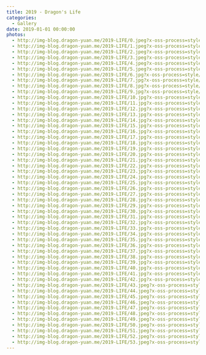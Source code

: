 ```yaml
---
title: 2019 - Dragon's Life
categories:
  - Gallery
date: 2019-01-01 00:00:00
photos:
  - http://img-blog.dragon-yuan.me/2019-LIFE/0.jpeg?x-oss-process=style/webp
  - http://img-blog.dragon-yuan.me/2019-LIFE/1.jpeg?x-oss-process=style/webp
  - http://img-blog.dragon-yuan.me/2019-LIFE/2.jpeg?x-oss-process=style/webp
  - http://img-blog.dragon-yuan.me/2019-LIFE/3.jpeg?x-oss-process=style/webp
  - http://img-blog.dragon-yuan.me/2019-LIFE/4.jpeg?x-oss-process=style/webp
  - http://img-blog.dragon-yuan.me/2019-LIFE/5.jpeg?x-oss-process=style/webp
  - http://img-blog.dragon-yuan.me/2019-LIFE/6.jpg?x-oss-process=style/webp
  - http://img-blog.dragon-yuan.me/2019-LIFE/7.jpg?x-oss-process=style/webp
  - http://img-blog.dragon-yuan.me/2019-LIFE/8.jpg?x-oss-process=style/webp
  - http://img-blog.dragon-yuan.me/2019-LIFE/9.jpg?x-oss-process=style/webp
  - http://img-blog.dragon-yuan.me/2019-LIFE/10.jpg?x-oss-process=style/webp
  - http://img-blog.dragon-yuan.me/2019-LIFE/11.jpg?x-oss-process=style/webp
  - http://img-blog.dragon-yuan.me/2019-LIFE/12.jpg?x-oss-process=style/webp
  - http://img-blog.dragon-yuan.me/2019-LIFE/13.jpg?x-oss-process=style/webp
  - http://img-blog.dragon-yuan.me/2019-LIFE/14.jpg?x-oss-process=style/webp
  - http://img-blog.dragon-yuan.me/2019-LIFE/15.jpg?x-oss-process=style/webp
  - http://img-blog.dragon-yuan.me/2019-LIFE/16.jpg?x-oss-process=style/webp
  - http://img-blog.dragon-yuan.me/2019-LIFE/17.jpg?x-oss-process=style/webp
  - http://img-blog.dragon-yuan.me/2019-LIFE/18.jpg?x-oss-process=style/webp
  - http://img-blog.dragon-yuan.me/2019-LIFE/19.jpg?x-oss-process=style/webp
  - http://img-blog.dragon-yuan.me/2019-LIFE/20.jpg?x-oss-process=style/webp
  - http://img-blog.dragon-yuan.me/2019-LIFE/21.jpg?x-oss-process=style/webp
  - http://img-blog.dragon-yuan.me/2019-LIFE/22.jpg?x-oss-process=style/webp
  - http://img-blog.dragon-yuan.me/2019-LIFE/23.jpg?x-oss-process=style/webp
  - http://img-blog.dragon-yuan.me/2019-LIFE/24.jpg?x-oss-process=style/webp
  - http://img-blog.dragon-yuan.me/2019-LIFE/25.jpg?x-oss-process=style/webp
  - http://img-blog.dragon-yuan.me/2019-LIFE/26.jpg?x-oss-process=style/webp
  - http://img-blog.dragon-yuan.me/2019-LIFE/27.jpg?x-oss-process=style/webp
  - http://img-blog.dragon-yuan.me/2019-LIFE/28.jpg?x-oss-process=style/webp
  - http://img-blog.dragon-yuan.me/2019-LIFE/29.jpg?x-oss-process=style/webp
  - http://img-blog.dragon-yuan.me/2019-LIFE/30.jpg?x-oss-process=style/webp
  - http://img-blog.dragon-yuan.me/2019-LIFE/31.jpg?x-oss-process=style/webp
  - http://img-blog.dragon-yuan.me/2019-LIFE/32.jpg?x-oss-process=style/webp
  - http://img-blog.dragon-yuan.me/2019-LIFE/33.jpg?x-oss-process=style/webp
  - http://img-blog.dragon-yuan.me/2019-LIFE/34.jpg?x-oss-process=style/webp
  - http://img-blog.dragon-yuan.me/2019-LIFE/35.jpg?x-oss-process=style/webp
  - http://img-blog.dragon-yuan.me/2019-LIFE/36.jpg?x-oss-process=style/webp
  - http://img-blog.dragon-yuan.me/2019-LIFE/37.jpg?x-oss-process=style/webp
  - http://img-blog.dragon-yuan.me/2019-LIFE/38.jpg?x-oss-process=style/webp
  - http://img-blog.dragon-yuan.me/2019-LIFE/39.jpg?x-oss-process=style/webp
  - http://img-blog.dragon-yuan.me/2019-LIFE/40.jpg?x-oss-process=style/webp
  - http://img-blog.dragon-yuan.me/2019-LIFE/41.jpg?x-oss-process=style/webp
  - http://img-blog.dragon-yuan.me/2019-LIFE/42.jpg?x-oss-process=style/webp
  - http://img-blog.dragon-yuan.me/2019-LIFE/43.jpeg?x-oss-process=style/webp
  - http://img-blog.dragon-yuan.me/2019-LIFE/44.jpeg?x-oss-process=style/webp
  - http://img-blog.dragon-yuan.me/2019-LIFE/45.jpeg?x-oss-process=style/webp
  - http://img-blog.dragon-yuan.me/2019-LIFE/46.jpeg?x-oss-process=style/webp
  - http://img-blog.dragon-yuan.me/2019-LIFE/47.jpeg?x-oss-process=style/webp
  - http://img-blog.dragon-yuan.me/2019-LIFE/48.jpeg?x-oss-process=style/webp
  - http://img-blog.dragon-yuan.me/2019-LIFE/49.jpeg?x-oss-process=style/webp
  - http://img-blog.dragon-yuan.me/2019-LIFE/50.jpeg?x-oss-process=style/webp
  - http://img-blog.dragon-yuan.me/2019-LIFE/51.jpeg?x-oss-process=style/webp
  - http://img-blog.dragon-yuan.me/2019-LIFE/52.jpeg?x-oss-process=style/webp
  - http://img-blog.dragon-yuan.me/2019-LIFE/53.jpeg?x-oss-process=style/webp
---
```

